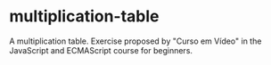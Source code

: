 # multiplication-table
 A multiplication table. Exercise proposed by "Curso em Vídeo" in the JavaScript and ECMAScript course for beginners.
